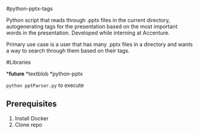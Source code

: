 #python-pptx-tags

Python script that reads through .pptx files in the current directory, autogenerating tags for the presentation based on the most important words in the presentation. Developed while interning at Accenture. 

Primary use case is a user that has many .pptx files in a directory and wants a way to search through them based on their tags. 

#Libraries

*__future__
*textblob
*python-pptx

`python pptParser.py` to execute
  
## Prerequisites
1. Install Docker
2. Clone repo


